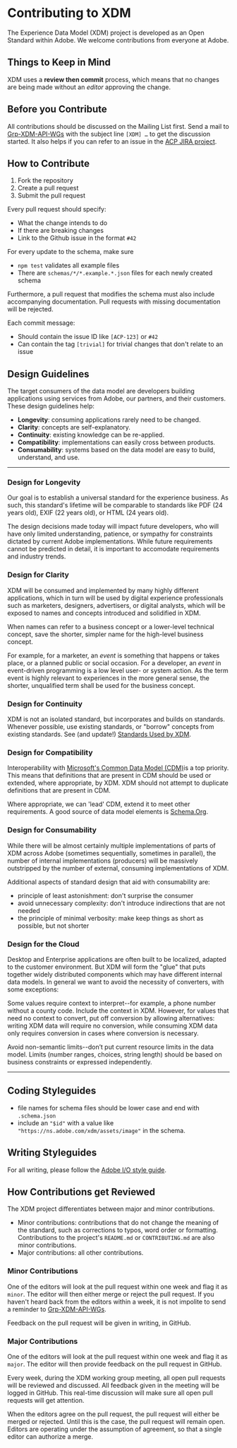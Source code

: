 # Contributing to XDM

The Experience Data Model (XDM) project is developed as an Open Standard within Adobe. We welcome contributions from everyone at Adobe.

## Things to Keep in Mind

XDM uses a **review then commit** process, which means that no changes are being made without an *editor* approving the change.

## Before you Contribute

All contributions should be discussed on the Mailing List first. Send a mail to [Grp-XDM-API-WGs](mailto:Grp-XDM-API-WGs@adobe.com) with the subject line `[XDM] …` to get the discussion started. It also helps if you can refer to an issue in the [ACP JIRA project](https://jira.corp.adobe.com/projects/ACP).

## How to Contribute

1. Fork the repository
2. Create a pull request
3. Submit the pull request

Every pull request should specify:

* What the change intends to do
* If there are breaking changes
* Link to the Github issue in the format `#42`

For every update to the schema, make sure

* `npm test` validates all example files
* There are `schemas/*/*.example.*.json` files for each newly created schema

Furthermore, a pull request that modifies the schema must also include accompanying documentation. Pull requests with missing documentation will be rejected.

Each commit message:

* Should contain the issue ID like `[ACP-123]` or `#42`
* Can contain the tag `[trivial]` for trivial changes that don't relate to an issue

## Design Guidelines

The target consumers of the data model are developers building applications using services from Adobe, our partners, and their customers. These design guidelines help:

*  **Longevity**: consuming applications rarely need to be changed.
*  **Clarity**: concepts are self-explanatory.
*  **Continuity**: existing knowledge can be re-applied.
*  **Compatibility**: implementations can easily cross between products.
*  **Consumability**: systems based on the data model are easy to build, understand, and use.

---
### Design for Longevity

Our goal is to establish a universal standard for the experience business. As such, this standard's lifetime will be comparable to standards like PDF (24 years old), EXIF (22 years old), or HTML (24 years old).

The design decisions made today will impact future developers, who will have only limited understanding, patience, or sympathy for constraints dictated by current Adobe implementations. While future requirements cannot be predicted in detail, it is important to accomodate requirements and industry trends.

### Design for Clarity

XDM will be consumed and implemented by many highly different applications, which in turn will be used by digital experience professionals such as marketers, designers, advertisers, or digital analysts, which will be exposed to names and concepts introduced and solidified in XDM.

When names can refer to a business concept or a lower-level technical concept, save the shorter, simpler name for the high-level business concept.

For example, for a marketer, an *event* is something that happens or takes place, or a planned public or social occasion. For a developer, an *event* in event-driven programming is a low level user- or system action. As the term event is highly relevant to experiences in the more general sense, the shorter, unqualified term shall be used for the business concept.

### Design for Continuity

XDM is not an isolated standard, but incorporates and builds on standards. Whenever possible, use existing standards, or "borrow" concepts from existing standards. See (and update!) [Standards Used by XDM](docs/standards.md).

### Design for Compatibility

Interoperability with [Microsoft's Common Data Model (CDM)](https://docs.microsoft.com/en-us/common-data-service/entity-reference/common-data-model)is a top priority. This means that definitions that are present in CDM should be used or extended, where appropriate, by XDM. XDM should not attempt to duplicate definitions that are present in CDM.

Where appropriate, we can 'lead' CDM, extend it to meet other requirements.
A good source of data model elements is [Schema.Org](http://schema.org).

### Design for Consumability

While there will be almost certainly multiple implementations of parts of XDM across Adobe (sometimes sequentially, sometimes in parallel), the number of internal implementations (producers) will be massively outstripped by the number of external, consuming implementations of XDM.

Additional aspects of standard design that aid with consumability are: 

* principle of least astonishment: don't surprise the consumer
* avoid unnecessary complexity: don't introduce indirections that are not needed
* the principle of minimal verbosity: make keep things as short as possible, but not shorter

### Design for the Cloud

Desktop and Enterprise applications are often built to be localized, adapted to the customer environment. But XDM will form the "glue" that puts together widely distributed components which may have different internal data models.
In general we want to avoid the necessity of converters, with some exceptions:

Some values require context to interpret--for example, a phone number without a county code. Include the context in XDM.
However, for values that need no context to convert, put off conversion by allowing alternatives: writing XDM data will require no conversion, while consuming XDM data only requires conversion in cases where conversion is necessary.

Avoid non-semantic limits--don’t put current resource limits in the data model. Limits (number ranges, choices, string length) should be based on business constraints or expressed independently.

---

## Coding Styleguides

* file names for schema files should be lower case and end with `.schema.json`
* include an `"$id"` with a value like `"https://ns.adobe.com/xdm/assets/image"` in the schema.

## Writing Styleguides

For all writing, please follow the [Adobe I/O style guide](https://www.adobe.io/about/contributing/doc-style_master.html).

## How Contributions get Reviewed

The XDM project differentiates between major and minor contributions.

* Minor contributions: contributions that do not change the meaning of the standard, such as corrections to typos, word order or formatting. Contributions to the project's `README.md` or `CONTRIBUTING.md` are also minor contributions.
* Major contributions: all other contributions.

### Minor Contributions

One of the editors will look at the pull request within one week and flag it as `minor`. The editor will then either merge or reject the pull request. If you haven't heard back from the editors within a week, it is not impolite to send a reminder to [Grp-XDM-API-WGs](mailto:Grp-XDM-API-WGs@adobe.com).

Feedback on the pull request will be given in writing, in GitHub.

### Major Contributions

One of the editors will look at the pull request within one week and flag it as `major`. The editor will then provide feedback on the pull request in GitHub. 

Every week, during the XDM working group meeting, all open pull requests will be reviewed and discussed. All feedback given in the meeting will be logged in GitHub. This real-time discussion will make sure all open pull requests will get attention.

When the editors agree on the pull request, the pull request will either be merged or rejected. Until this is the case, the pull request will remain open. Editors are operating under the assumption of agreement, so that a single editor can authorize a merge.

